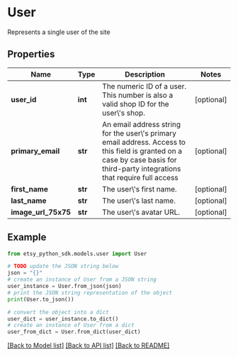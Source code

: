 # User

Represents a single user of the site

## Properties

Name | Type | Description | Notes
------------ | ------------- | ------------- | -------------
**user_id** | **int** | The numeric ID of a user. This number is also a valid shop ID for the user\\&#39;s shop. | [optional] 
**primary_email** | **str** | An email address string for the user\\&#39;s primary email address. Access to this field is granted on a case by case basis for third-party integrations that require full access | [optional] 
**first_name** | **str** | The user\\&#39;s first name. | [optional] 
**last_name** | **str** | The user\\&#39;s last name. | [optional] 
**image_url_75x75** | **str** | The user\\&#39;s avatar URL. | [optional] 

## Example

```python
from etsy_python_sdk.models.user import User

# TODO update the JSON string below
json = "{}"
# create an instance of User from a JSON string
user_instance = User.from_json(json)
# print the JSON string representation of the object
print(User.to_json())

# convert the object into a dict
user_dict = user_instance.to_dict()
# create an instance of User from a dict
user_from_dict = User.from_dict(user_dict)
```
[[Back to Model list]](../README.md#documentation-for-models) [[Back to API list]](../README.md#documentation-for-api-endpoints) [[Back to README]](../README.md)


